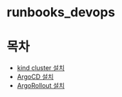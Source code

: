 # runbooks_devops

# 목차
* [kind cluster 설치](./install/kind/)
* [ArgoCD 설치](./install/argo/argocd)
* [ArgoRollout 설치](./install/argo/argo-rollouts/)
